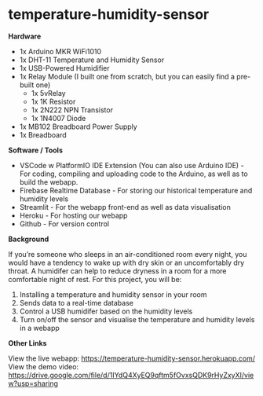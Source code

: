 # temperature-humidity-sensor

**Hardware**

- 1x Arduino MKR WiFi1010
- 1x DHT-11 Temperature and Humidity Sensor
- 1x USB-Powered Humidifier
- 1x Relay Module (I built one from scratch, but you can easily find a pre-built one)
    - 1x 5vRelay
    - 1x 1K Resistor
    - 1x 2N222 NPN Transistor
    - 1x 1N4007 Diode
- 1x MB102 Breadboard Power Supply
- 1x Breadboard

**Software / Tools**

- VSCode w PlatformIO IDE Extension (You can also use Arduino IDE) - For coding, compiling and uploading code to the Arduino, as well as to build the webapp.
- Firebase Realtime Database - For storing our historical temperature and humidity levels
- Streamlit - For the webapp front-end as well as data visualisation
- Heroku - For hosting our webapp
- Github - For version control

**Background**

If you’re someone who sleeps in an air-conditioned room every night, you would have a tendency to wake up with dry skin or an uncomfortably dry throat. A humidifer can help to reduce dryness in a room for a more comfortable night of rest. For this project, you will be: 

1. Installing a temperature and humidity sensor in your room
2. Sends data to a real-time database
3. Control a USB humidifer based on the humidity levels 
4. Turn on/off the sensor and visualise the temperature and humidity levels in a webapp

**Other Links**

View the live webapp: https://temperature-humidity-sensor.herokuapp.com/
View the demo video: https://drive.google.com/file/d/1IYdQ4XyEQ9qftm5fOvxsQDK9rHyZxyXI/view?usp=sharing

